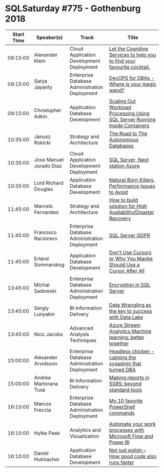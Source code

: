 # SQLSaturday #775 - Gothenburg 2018
Start Time|Speaker(s)|Track|Title
---|---|---|---
09:15:00|Alexander Klein|Cloud Application Development  Deployment|[Let the Cognitive Services to help you to find your favourite cocktail.](78501.md)
09:15:00|Satya Jayanty|Enterprise Database Administration  Deployment|[DevOPS for DBAs - Where is your magic wand?](78503.md)
09:15:00|Christopher Adkin|Application  Database Development|[Scaling Out Workload Processing Using SQL Server Running Inside Containers](78530.md)
10:35:00|Janusz Rokicki|Strategy and Architecture|[The Road to The Autonomous Databases](78962.md)
10:35:00|Jose Manuel Jurado Diaz|Cloud Application Development  Deployment|[SQL Server, Next station Azure](80611.md)
10:35:00|Lord Richard Douglas|Application  Database Development|[Natural Born Killers, Performance Issues to Avoid](83920.md)
11:45:00|Marcelo Fernandes|Strategy and Architecture|[How to build solution for High Availability/Disaster Recovery](80848.md)
11:45:00|Francisco Racionero|Enterprise Database Administration  Deployment|[SQL Server  GDPR](82885.md)
11:45:00|Erland Sommarskog|Application  Database Development|[Don't Use Cursors or Why You Maybe Should Use a Cursor After All](83714.md)
13:45:00|Michal Sadowski|Enterprise Database Administration  Deployment|[Encryption in SQL Server](80821.md)
13:45:00|Sergiy Lunyakin|BI Information Delivery|[Data Wrangling as the key to success with Data Lake](83635.md)
13:45:00|Nico Jacobs|Advanced Analysis Techniques|[Azure Stream Analytics  Machine learning: better together](83732.md)
15:00:00|Alexander Arvidsson|Enterprise Database Administration  Deployment|[Headless chicken - calming the sysadmin that turned DBA](78873.md)
15:00:00|Andrea Martorana Tusa|BI Information Delivery|[Making reports in SSRS: beyond standard tools](82570.md)
16:10:00|Marcos Freccia|Enterprise Database Administration  Deployment|[My 10 favorite PowerShell commands](80698.md)
16:10:00|Hylke Peek|Analytics and Visualization|[Automate your work processes with Microsoft Flow and Power BI](83151.md)
16:10:00|Daniel Hutmacher|Application  Database Development|[Not just polish – How good code also runs faster](84027.md)
